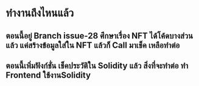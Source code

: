 # ทำงานถึงไหนแล้ว
## ตอนนี้อยู่ Branch issue-28 ศึกษาเรื่อง NFT ได้โค้ดบางส่วนแล้ว แค่สร้างข้อมูลใส่ใน NFT แล้วก็ Call มาเช็ค  เหลือทำต่อ

## ตอนนี้เพิ่มฟังก์ชั่น เช็คประวัติใน Solidity แล้ว  สิ่งที่จะทำต่อ ทำ Frontend ใช้งานSolidity
